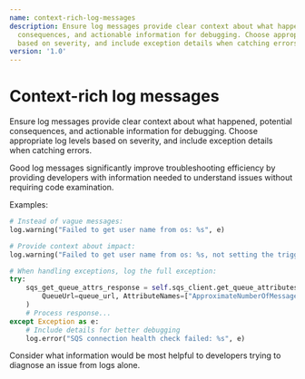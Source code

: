 ```yaml
---
name: context-rich-log-messages
description: Ensure log messages provide clear context about what happened, potential
  consequences, and actionable information for debugging. Choose appropriate log levels
  based on severity, and include exception details when catching errors.
version: '1.0'
---
```

# Context-rich log messages

Ensure log messages provide clear context about what happened, potential consequences, and actionable information for debugging. Choose appropriate log levels based on severity, and include exception details when catching errors.

Good log messages significantly improve troubleshooting efficiency by providing developers with information needed to understand issues without requiring code examination.

Examples:
```python
# Instead of vague messages:
log.warning("Failed to get user name from os: %s", e)

# Provide context about impact:
log.warning("Failed to get user name from os: %s, not setting the triggering user", e)

# When handling exceptions, log the full exception:
try:
    sqs_get_queue_attrs_response = self.sqs_client.get_queue_attributes(
        QueueUrl=queue_url, AttributeNames=["ApproximateNumberOfMessages"]
    )
    # Process response...
except Exception as e:
    # Include details for better debugging
    log.error("SQS connection health check failed: %s", e)
```

Consider what information would be most helpful to developers trying to diagnose an issue from logs alone.

